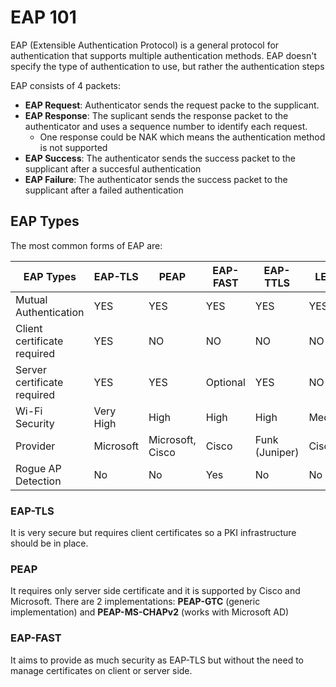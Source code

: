 # EAP 101

EAP (Extensible Authentication Protocol) is a general protocol for authentication that supports multiple authentication methods.  EAP doesn't specify the type of authentication to use, but rather the authentication steps

EAP consists of 4 packets:

* **EAP Request**: Authenticator sends the request packe to the supplicant.&#x20;
* **EAP Response**: The suplicant sends the response packet to the authenticator and uses a sequence number to identify each request.
  * One response could be NAK which means the authentication method is not supported
* **EAP Success**: The authenticator sends the success packet to the supplicant after a succesful authentication
* **EAP Failure**: The authenticator sends the success packet to the supplicant after a failed authentication

## EAP Types

The most common forms of EAP are:

| EAP Types                   | EAP-TLS   | PEAP             | EAP-FAST | EAP-TTLS       | LEAP   |
| --------------------------- | --------- | ---------------- | -------- | -------------- | ------ |
| Mutual Authentication       | YES       | YES              | YES      | YES            | YES    |
| Client certificate required | YES       | NO               | NO       | NO             | NO     |
| Server certificate required | YES       | YES              | Optional | YES            | NO     |
| Wi-Fi Security              | Very High | High             | High     | High           | Medium |
| Provider                    | Microsoft | Microsoft, Cisco | Cisco    | Funk (Juniper) | Cisco  |
| Rogue AP Detection          | No        | No               | Yes      | No             | No     |

### EAP-TLS

It is very secure but requires client certificates so a PKI infrastructure should be in place.&#x20;

### PEAP

It requires only server side certificate and it is supported by Cisco and Microsoft. There are 2 implementations: **PEAP-GTC** (generic implementation) and **PEAP-MS-CHAPv2** (works with Microsoft AD)

### EAP-FAST

It aims to provide as much security as EAP-TLS but without the need to manage certificates on client or server side.
